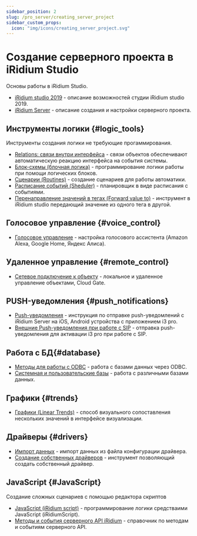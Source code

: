 ```yaml
---
sidebar_position: 2
slug: /pro_server/creating_server_project
sidebar_custom_props:
  icon: "img/icons/creating_server_project.svg"
---
```


# Создание серверного проекта в iRidium Studio

Основы работы в iRidium Studio.

- [iRidium studio 2019](https://dev.iridi.com/%D0%A1%D0%BB%D1%83%D0%B6%D0%B5%D0%B1%D0%BD%D0%B0%D1%8F:%D0%9C%D0%BE%D0%B9_%D1%8F%D0%B7%D1%8B%D0%BA/IRidium_studio_2019) - описание возможностей студии iRidium studio 2019.
- [iRidium Server](https://dev.iridi.com/%D0%A1%D0%BB%D1%83%D0%B6%D0%B5%D0%B1%D0%BD%D0%B0%D1%8F:%D0%9C%D0%BE%D0%B9_%D1%8F%D0%B7%D1%8B%D0%BA/IRidium_studio_2019_iRidium_Server) - описание создания и настройки серверного проекта.

## Инструменты логики {#logic_tools}

Инструменты создания логики не требующие прогаммирования.

- [Relations: связи внутри интерфейса](https://dev.iridi.com/%D0%A1%D0%BB%D1%83%D0%B6%D0%B5%D0%B1%D0%BD%D0%B0%D1%8F:%D0%9C%D0%BE%D0%B9_%D1%8F%D0%B7%D1%8B%D0%BA/IRidium_studio_2019_UI_Relations) - связи объектов обеспечивают автоматическую реакцию интерфейса на события системы.
- [Блок-схемы (блочная логика)](https://dev.iridi.com/%D0%A1%D0%BB%D1%83%D0%B6%D0%B5%D0%B1%D0%BD%D0%B0%D1%8F:%D0%9C%D0%BE%D0%B9_%D1%8F%D0%B7%D1%8B%D0%BA/IRidium_studio_2019_Schemes) - программирование логики работы при помощи логических блоков.
- [Сценарии (Routines)](https://dev.iridi.com/%D0%A1%D0%BB%D1%83%D0%B6%D0%B5%D0%B1%D0%BD%D0%B0%D1%8F:%D0%9C%D0%BE%D0%B9_%D1%8F%D0%B7%D1%8B%D0%BA/IRidium_studio_2019_Routines) - создание сценариев для работы автоматики.
- [Расписание событий (Sheduler)](https://dev.iridi.com/%D0%A1%D0%BB%D1%83%D0%B6%D0%B5%D0%B1%D0%BD%D0%B0%D1%8F:%D0%9C%D0%BE%D0%B9_%D1%8F%D0%B7%D1%8B%D0%BA/IRidium_studio_2019_Scheduler) - планировщик в виде расписания с событиями.
- [Перенаправление значений в тегах (Forward value to)](https://dev.iridi.com/%D0%A1%D0%BB%D1%83%D0%B6%D0%B5%D0%B1%D0%BD%D0%B0%D1%8F:%D0%9C%D0%BE%D0%B9_%D1%8F%D0%B7%D1%8B%D0%BA/Forward_value_to) - инструмент в iRidium studio передающий значение из одного тега в другой.

## Голосовое управление {#voice_control}

- [Голосовое управление](https://dev.iridi.com/%D0%A1%D0%BB%D1%83%D0%B6%D0%B5%D0%B1%D0%BD%D0%B0%D1%8F:%D0%9C%D0%BE%D0%B9_%D1%8F%D0%B7%D1%8B%D0%BA/VoiceControl) - настройка голосового ассистента (Amazon Alexa, Google Home, Яндекс Алиса).

## Удаленное управление {#remote_control}

- [Сетевое подключение к объекту](https://dev.iridi.com/%D0%A1%D0%BB%D1%83%D0%B6%D0%B5%D0%B1%D0%BD%D0%B0%D1%8F:%D0%9C%D0%BE%D0%B9_%D1%8F%D0%B7%D1%8B%D0%BA/IRidium_studio_2019_Local_Inet_Cloud) - локальное и удаленное управление объектами, Cloud Gate.

## PUSH-уведомления {#push_notifications}

- [Push-уведомления](https://dev.iridi.com/%D0%A1%D0%BB%D1%83%D0%B6%D0%B5%D0%B1%D0%BD%D0%B0%D1%8F:%D0%9C%D0%BE%D0%B9_%D1%8F%D0%B7%D1%8B%D0%BA/Push_notifications) - инструкция по отправке push-уведомлений с iRidium Server на iOS, Android устройства с приложением i3 pro.
- [Внешние Push-уведомления при работе с SIP](https://dev.iridi.com/%D0%A1%D0%BB%D1%83%D0%B6%D0%B5%D0%B1%D0%BD%D0%B0%D1%8F:%D0%9C%D0%BE%D0%B9_%D1%8F%D0%B7%D1%8B%D0%BA/CloudPush) - отправка push-уведомления для активации i3 pro при работе с SIP.

## Работа с БД{#database}

- [Методы для работы с ODBC](https://dev.iridi.com/%D0%A1%D0%BB%D1%83%D0%B6%D0%B5%D0%B1%D0%BD%D0%B0%D1%8F:%D0%9C%D0%BE%D0%B9_%D1%8F%D0%B7%D1%8B%D0%BA/ODBC) - работа с базами данных через ODBC.
- [Системная и пользовательские базы](https://dev.iridi.com/%D0%A1%D0%BB%D1%83%D0%B6%D0%B5%D0%B1%D0%BD%D0%B0%D1%8F:%D0%9C%D0%BE%D0%B9_%D1%8F%D0%B7%D1%8B%D0%BA/System-self_DB) - работа с различными базами данных.

## Графики {#trends}

- [Графики (Linear Trends)](https://dev.iridi.com/%D0%A1%D0%BB%D1%83%D0%B6%D0%B5%D0%B1%D0%BD%D0%B0%D1%8F:%D0%9C%D0%BE%D0%B9_%D1%8F%D0%B7%D1%8B%D0%BA/IRidium_studio_2019_Trends) - способ визуального сопоставления нескольких значений в интерфейсе визуализации.

## Драйверы {#drivers}

- [Импорт данных](https://dev.iridi.com/%D0%A1%D0%BB%D1%83%D0%B6%D0%B5%D0%B1%D0%BD%D0%B0%D1%8F:%D0%9C%D0%BE%D0%B9_%D1%8F%D0%B7%D1%8B%D0%BA/IRidium_studio_2019_Import_Data) - импорт данных из файла конфигурации драйвера.
- [Создание собственных драйверов](https://dev.iridi.com/%D0%A1%D0%BB%D1%83%D0%B6%D0%B5%D0%B1%D0%BD%D0%B0%D1%8F:%D0%9C%D0%BE%D0%B9_%D1%8F%D0%B7%D1%8B%D0%BA/IRidium_studio_2019_Custom_Systems) - инструмент позволяющий создать собственный драйвер.

## JavaScript {#JavaScript}

Создание сложных сценариев с помощью редактора скриптов
- [JavaScript (iRidium script)](https://dev.iridi.com/%D0%A1%D0%BB%D1%83%D0%B6%D0%B5%D0%B1%D0%BD%D0%B0%D1%8F:%D0%9C%D0%BE%D0%B9_%D1%8F%D0%B7%D1%8B%D0%BA/IRidium_studio_2019_JavaScript) - программирование логики средстваими JavaScript (iRidiumScript).
- [Методы и события серверного API iRidium](https://dev.iridi.com/JS_Handbook#%D0%A1%D0%B5%D1%80%D0%B2%D0%B5%D1%80%D0%BD%D1%8B%D0%B9_API) - справочник по методам и событиям серверного API.